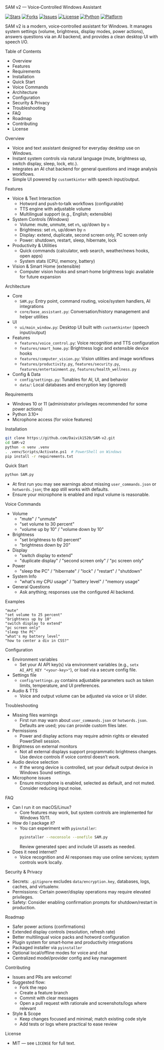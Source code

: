 SAM v2 — Voice‑Controlled Windows Assistant

[![Stars](https://img.shields.io/github/stars/Daivik1520/SAM-v2?style=social)](https://github.com/Daivik1520/SAM-v2/stargazers)
[![Forks](https://img.shields.io/github/forks/Daivik1520/SAM-v2?style=social)](https://github.com/Daivik1520/SAM-v2/network/members)
[![Issues](https://img.shields.io/github/issues/Daivik1520/SAM-v2)](https://github.com/Daivik1520/SAM-v2/issues)
[![License](https://img.shields.io/badge/License-MIT-green.svg)](#license)
[![Python](https://img.shields.io/badge/Python-3.10%2B-blue)](requirements.txt)
[![Platform](https://img.shields.io/badge/Platform-Windows%2010%2F11-lightgrey)](#requirements)

SAM v2 is a modern, voice‑controlled assistant for Windows. It manages system settings (volume, brightness, display modes, power actions), answers questions via an AI backend, and provides a clean desktop UI with speech I/O.

Table of Contents
- Overview
- Features
- Requirements
- Installation
- Quick Start
- Voice Commands
 - Architecture
- Configuration
- Security & Privacy
 - Troubleshooting
 - FAQ
- Roadmap
- Contributing
- License

Overview
- Voice and text assistant designed for everyday desktop use on Windows.
- Instant system controls via natural language (mute, brightness up, switch display, sleep, lock, etc.).
- Integrates an AI chat backend for general questions and image analysis workflows.
- Simple UI powered by `customtkinter` with speech input/output.

Features
- Voice & Text Interaction
  - Hotword and push‑to‑talk workflows (configurable)
  - TTS engine with adjustable volume
  - Multilingual support (e.g., English; extensible)
- System Controls (Windows)
  - Volume: mute, unmute, set `n%`, up/down by `n`
  - Brightness: set `n%`, up/down by `n`
  - Display: extend, duplicate, second screen only, PC screen only
  - Power: shutdown, restart, sleep, hibernate, lock
- Productivity & Utilities
  - Quick commands (calculator, web search, weather/news hooks, open apps)
  - System stats (CPU, memory, battery)
- Vision & Smart Home (extensible)
  - Computer vision hooks and smart‑home brightness logic available for future expansion

Architecture
- Core
  - `SAM.py`: Entry point, command routing, voice/system handlers, AI integrations
  - `core/base_assistant.py`: Conversation/history management and helper utilities
- UI
  - `ui/main_window.py`: Desktop UI built with `customtkinter` (speech input/output)
- Features
  - `features/voice_control.py`: Voice recognition and TTS configuration
  - `features/smart_home.py`: Brightness logic and extensible device hooks
  - `features/computer_vision.py`: Vision utilities and image workflows
  - `features/productivity.py`, `features/security.py`, `features/entertainment.py`, `features/health_wellness.py`
- Config & Data
  - `config/settings.py`: Tunables for AI, UI, and behavior
  - `data/`: Local databases and encryption key (ignored)


Requirements
- Windows 10 or 11 (administrator privileges recommended for some power actions)
- Python 3.10+
- Microphone access (for voice features)

Installation
```bash
git clone https://github.com/Daivik1520/SAM-v2.git
cd SAM-v2
python -m venv .venv
. .venv/Scripts/Activate.ps1  # PowerShell on Windows
pip install -r requirements.txt
```

Quick Start
```bash
python SAM.py
```
- At first run you may see warnings about missing `user_commands.json` or `hotwords.json`; the app still works with defaults.
- Ensure your microphone is enabled and input volume is reasonable.

Voice Commands
- Volume
  - "mute" / "unmute"
  - "set volume to 30 percent"
  - "volume up by 10" / "volume down by 10"
- Brightness
  - "set brightness to 60 percent"
  - "brightness down by 20"
- Display
  - "switch display to extend"
  - "duplicate display" / "second screen only" / "pc screen only"
- Power
  - "sleep the PC" / "hibernate" / "lock" / "restart" / "shutdown"
- System Info
  - "what's my CPU usage" / "battery level" / "memory usage"
- General Questions
  - Ask anything; responses use the configured AI backend.

Examples
```text
"mute"
"set volume to 25 percent"
"brightness up by 10"
"switch display to extend"
"pc screen only"
"sleep the PC"
"what's my battery level"
"how to center a div in CSS?"
```


Configuration
- Environment variables
  - Set your AI API key(s) via environment variables (e.g., `setx AI_API_KEY "<your-key>"`), or load via a secure config file.
- Settings file
  - `config/settings.py` contains adjustable parameters such as token limits, temperature, and UI preferences.
- Audio & TTS
  - Voice and output volume can be adjusted via voice or UI slider.

Troubleshooting
- Missing files warnings
  - First run may warn about `user_commands.json` or `hotwords.json`. Defaults are used; you can provide custom files later.
- Permissions
  - Power and display actions may require admin rights or elevated PowerShell session.
- Brightness on external monitors
  - Not all external displays support programmatic brightness changes. Use device controls if voice control doesn’t work.
- Audio device selection
  - If the wrong device is controlled, set your default output device in Windows Sound settings.
- Microphone issues
  - Ensure microphone is enabled, selected as default, and not muted. Consider reducing input noise.

FAQ
- Can I run it on macOS/Linux?
  - Core features may work, but system controls are implemented for Windows 10/11.
- How do I package it?
  - You can experiment with `pyinstaller`:
    ```bash
    pyinstaller --noconsole --onefile SAM.py
    ```
    Review generated spec and include UI assets as needed.
- Does it need internet?
  - Voice recognition and AI responses may use online services; system controls work locally.


Security & Privacy
- Secrets: `.gitignore` excludes `data/encryption.key`, databases, logs, caches, and virtualenv.
- Permissions: Certain power/display operations may require elevated privileges.
- Safety: Consider enabling confirmation prompts for shutdown/restart in production.

Roadmap
- Safer power actions (confirmations)
- Extended display controls (resolution, refresh rate)
- Better multilingual voice packs and hotword configuration
- Plugin system for smart‑home and productivity integrations
- Packaged installer via `pyinstaller`
 - Optional local/offline modes for voice and chat
 - Centralized model/provider config and key management

Contributing
- Issues and PRs are welcome!
- Suggested flow:
  - Fork the repo
  - Create a feature branch
  - Commit with clear messages
  - Open a pull request with rationale and screenshots/logs where relevant
 - Style & Scope
   - Keep changes focused and minimal; match existing code style
   - Add tests or logs where practical to ease review

License
- MIT — see `LICENSE` for full text.
